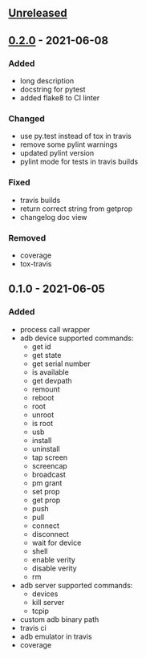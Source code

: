 [Unreleased](https://github.com/michalkielan/simple-adb/compare/0.1.0...HEAD)
-----------------------------------------------------------------------------

[0.2.0](https://github.com/michalkielan/simple-adb/compare/0.1.0...0.2.0) - 2021-06-08
--------------------------------------------------------------------------------------

### Added
- long description
- docstring for pytest
- added flake8 to CI linter

### Changed
- use py.test instead of tox in travis
- remove some pylint warnings
- updated pylint version
- pylint mode for tests in travis builds

### Fixed
- travis builds
- return correct string from getprop
- changelog doc view

### Removed
- coverage
- tox-travis

0.1.0 - 2021-06-05
------------------

### Added

- process call wrapper
- adb device supported commands:
	- get id
  - get state
  - get serial number
  - is available
  - get devpath
  - remount
  - reboot
  - root
  - unroot
  - is root
  - usb
  - install
  - uninstall
  - tap screen
  - screencap
  - broadcast
  - pm grant
  - set prop
  - get prop
  - push
  - pull
  - connect
  - disconnect
  - wait for device
  - shell
  - enable verity
  - disable verity
  - rm
- adb server supported commands:
  - devices
  - kill server
  - tcpip
- custom adb binary path
- travis ci
- adb emulator in travis
- coverage
